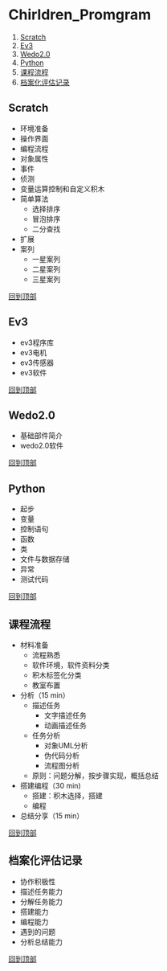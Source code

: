 
# Chirldren_Promgram
1. [Scratch](#scratch)
2. [Ev3](#ev3)
3. [Wedo2.0](#wedo20)
4. [Python](#python)
5. [课程流程](#课程流程)
6. [档案化评估记录](#档案化评估记录)

## Scratch
* 环境准备
* 操作界面
* 编程流程
* 对象属性
* 事件
* 侦测
* 变量运算控制和自定义积木
* 简单算法
    * 选择排序
    * 冒泡排序
    * 二分查找
* 扩展
* 案列
    * 一星案列
    * 二星案列
    * 三星案列

[回到顶部](#chirldren_promgram)

## Ev3
* ev3程序库
* ev3电机
* ev3传感器
* ev3软件

[回到顶部](#chirldren_promgram)

## Wedo2.0
* 基础部件简介
* wedo2.0软件

[回到顶部](#chirldren_promgram)

## Python
* 起步
* 变量
* 控制语句
* 函数
* 类
* 文件与数据存储
* 异常
* 测试代码

[回到顶部](#chirldren_promgram)

## 课程流程
* 材料准备
    * 流程熟悉
    * 软件环境，软件资料分类
    * 积木标签化分类
    * 教室布置
* 分析（15 min）
    * 描述任务
        * 文字描述任务
        * 动画描述任务
    * 任务分析
        * 对象UML分析
        * 伪代码分析
        * 流程图分析
    * 原则：问题分解，按步骤实现，概括总结
* 搭建编程（30 min)
    * 搭建：积木选择，搭建
    * 编程
* 总结分享（15 min）

[回到顶部](#chirldren_promgram)

## 档案化评估记录
* 协作积极性
* 描述任务能力
* 分解任务能力
* 搭建能力
* 编程能力
* 遇到的问题
* 分析总结能力

[回到顶部](#chirldren_promgram)